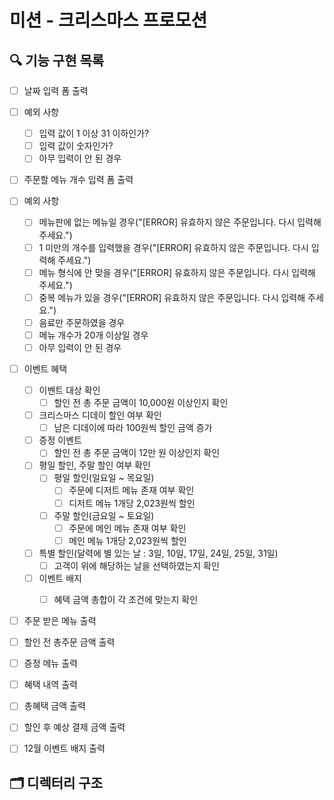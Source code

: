 # 미션 - 크리스마스 프로모션

## 🔍 기능 구현 목록
- [ ] 날짜 입력 폼 출력
- [ ] 예외 사항
    - [ ] 입력 값이 1 이상 31 이하인가?
    - [ ] 입력 값이 숫자인가?
    - [ ] 아무 입력이 안 된 경우

- [ ] 주문할 메뉴 개수 입력 폼 출력
- [ ] 예외 사항
    - [ ] 메뉴판에 없는 메뉴일 경우("[ERROR] 유효하지 않은 주문입니다. 다시 입력해 주세요.")
    - [ ] 1 미만의 개수를 입력했을 경우("[ERROR] 유효하지 않은 주문입니다. 다시 입력해 주세요.")
    - [ ] 메뉴 형식에 안 맞을 경우("[ERROR] 유효하지 않은 주문입니다. 다시 입력해 주세요.")
    - [ ] 중복 메뉴가 있을 경우("[ERROR] 유효하지 않은 주문입니다. 다시 입력해 주세요.")
    - [ ] 음료만 주문하였을 경우
    - [ ] 메뉴 개수가 20개 이상일 경우
    - [ ] 아무 입력이 안 된 경우

- [ ] 이벤트 혜택

    - [ ] 이벤트 대상 확인
        - [ ] 할인 전 총 주문 금액이 10,000원 이상인지 확인

    - [ ] 크리스마스 디데이 할인 여부 확인
        - [ ] 남은 디데이에 따라 100원씩 할인 금액 증가

    - [ ] 증정 이벤트
        - [ ] 할인 전 총 주문 금액이 12만 원 이상인지 확인

    - [ ] 평일 할인, 주말 할인 여부 확인
        - [ ] 평일 할인(일요일 ~ 목요일)
            - [ ] 주문에 디저트 메뉴 존재 여부 확인
            - [ ] 디저트 메뉴 1개당 2,023원씩 할인
        - [ ] 주말 할인(금요일 ~ 토요일)
            - [ ] 주문에 메인 메뉴 존재 여부 확인
            - [ ] 메인 메뉴 1개당 2,023원씩 할인

    - [ ] 특별 할인(달력에 별 있는 날 : 3일, 10일, 17일, 24일, 25일, 31일)
        - [ ] 고객이 위에 해당하는 날을 선택하였는지 확인

    - [ ] 이벤트 배지
        - [ ] 혜택 금액 총합이 각 조건에 맞는지 확인
    

- [ ] 주문 받은 메뉴 출력
- [ ] 할인 전 총주문 금액 출력
- [ ] 증정 메뉴 출력
- [ ] 혜택 내역 출력
- [ ] 총혜택 금액 출력
- [ ] 할인 후 예상 결제 금액 출력
- [ ] 12월 이벤트 배지 출력


## 🗂️ 디렉터리 구조

